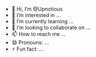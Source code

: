 - 👋 Hi, I’m @Upnotious
- 👀 I’m interested in ...
- 🌱 I’m currently learning ...
- 💞️ I’m looking to collaborate on ...
- 📫 How to reach me ...
- 😄 Pronouns: ...
- ⚡ Fun fact: ...

<!---
Upnotious/Upnotious is a ✨ special ✨ repository because its `README.md` (this file) appears on your GitHub profile.
You can click the Preview link to take a look at your changes.
--->
